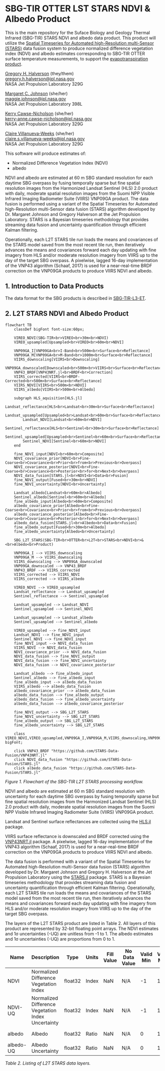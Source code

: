 # SBG-TIR OTTER LST STARS NDVI & Albedo Product

This is the main repository for the Suface Biology and Geology Thermal Infrared (SBG-TIR) STARS NDVI and albedo data product. This product will utilize the [Spatial Timeseries for Automated high-Resolution multi-Sensor (STARS)](https://github.com/STARS-Data-Fusion) data fusion system to produce normalized difference vegetation index (NDVI) and albedo estimates corresponding to SBG-TIR OTTER surface temperature measurements, to support the [evapotranspiration product](https://github.com/sbg-tir/SBG-TIR-L3-ET).

[Gregory H. Halverson](https://github.com/gregory-halverson-jpl) (they/them)<br>
[gregory.h.halverson@jpl.nasa.gov](mailto:gregory.h.halverson@jpl.nasa.gov)<br>
NASA Jet Propulsion Laboratory 329G

[Margaret C. Johnson](https://github.com/majohnso) (she/her)<br>
[maggie.johnson@jpl.nasa.gov](mailto:maggie.johnson@jpl.nasa.gov)<br>
NASA Jet Propulsion Laboratory 398L

[Kerry Cawse-Nicholson](https://github.com/kcawse) (she/her)<br>
[kerry-anne.cawse-nicholson@jpl.nasa.gov](mailto:kerry-anne.cawse-nicholson@jpl.nasa.gov)<br>
NASA Jet Propulsion Laboratory 329G

[Claire Villanueva-Weeks](https://github.com/clairesvw) (she/her)<br>
[claire.s.villanueva-weeks@jpl.nasa.gov](mailto:claire.s.villanueva-weeks@jpl.nasa.gov)<br>
NASA Jet Propulsion Laboratory 329G

This software will produce estimates of:
- Normalized Difference Vegetation Index (NDVI)
- albedo

NDVI and albedo are estimated at 60 m SBG standard resolution for each daytime SBG overpass by fusing temporally sparse but fine spatial resolution images from the Harmonized Landsat Sentinel (HLS) 2.0 product with daily, moderate spatial resolution images from the Suomi NPP Visible Infrared Imaging Radiometer Suite (VIIRS) VNP09GA product. The data fusion is performed using a variant of the Spatial Timeseries for Automated high-Resolution multi-Sensor data fusion (STARS) algorithm developed by Dr. Margaret Johnson and Gregory Halverson at the Jet Propulsion Laboratory. STARS is a Bayesian timeseries methodology that provides streaming data fusion and uncertainty quantification through efficient Kalman filtering.

Operationally, each L2T STARS tile run loads the means and covariances of the STARS model saved from the most recent tile run, then iteratively advances the means and covariances forward each day updating with fine imagery from HLS and/or moderate resolution imagery from VIIRS up to the day of the target SBG overpass. A pixelwise, lagged 16-day implementation of the VNP43 algorithm (Schaaf, 2017) is used for a near-real-time BRDF correction on the VNP09GA products to produce VIIRS NDVI and albedo.

## 1. Introduction to Data Products

The data format for the SBG products is described in [SBG-TIR-L3-ET](https://github.com/sbg-tir/SBG-TIR-L3-ET?tab=readme-ov-file#1-introduction-to-data-products).

## 2. L2T STARS NDVI and Albedo Product

```mermaid
flowchart TB
    classDef bigFont font-size:60px;

    VIREO_NDVI(SBG-TIR<br>VIREO<br>30m<br>NDVI)
    VIREO_upsampled[Upsampled<br>VIREO<br>60m<br>NDVI]

    VNP09GA_I[VNP09GA<br>I-Band<br>500m<br>Surface<br>Reflectance]
    VNP09GA_M[VNP09GA<br>M-Band<br>1000m<br>Surface<br>Reflectance]
    VIIRS_downscaling[VIIRS<br>Downscaling]
    VNP09GA_downscaled[Downscaled<br>500m<br>VIIRS<br>Surface<br>Reflectance]
    VNP43_BRDF[VNP43NRT.jl<br>BRDF<br>Correction]
    VIIRS_corrected[VIIRS<br>BRDF-Corrected<br>500m<br>Surface<br>Reflectance]
    VIIRS_NDVI[VIIRS<br>500m<br>NDVI]
    VIIRS_albedo[VIIRS<br>500m<br>Albedo]

    subgraph HLS_aquisition[HLS.jl]
        Landsat_reflectance[HLS<br>Landsat<br>30m<br>Surface<br>Reflectance]
        Landsat_upsampled[Upsampled<br>Landsat<br>60m<br>Surface<br>Reflectance]
        Landsat_NDVI[Landsat<br>60m<br>NDVI]
        Sentinel_reflectance[HLS<br>Sentinel<br>30m<br>Surface<br>Reflectance]
        Sentinel_upsampled[Upsampled<br>Sentinel<br>60m<br>Surface<br>Reflectance]
        Sentinel_NDVI[Sentinel<br>60m<br>NDVI]
    end

    fine_NDVI_input[NDVI<br>60m<br>Composite]
    NDVI_covariance_prior[NDVI<br>Fine-Coarse<br>Covariance<br>Prior<br>from<br>Previous<br>Overpass]
    NDVI_covariance_posterior[NDVI<br>Fine-Coarse<br>Covariance<br>Posterior<br>for<br>Next<br>Overpass]
    NDVI_data_fusion[STARS.jl<br>NDVI<br>Data<br>Fusion]
    fine_NDVI_output[Fused<br>30m<br>NDVI]
    fine_NDVI_uncertainty[NDVI<br>Uncertainty]

    Landsat_albedo[Landsat<br>60m<br>Albedo]
    Sentinel_albedo[Sentinel<br>60m<br>Albedo]
    fine_albedo_input[Albedo<br>60m<br>Composite]
    albedo_covariance_prior[Albedo<br>Fine-Coarse<br>Covariance<br>Prior<br>from<br>Previous<br>Overpass]
    albedo_covariance_posterior[Albedo<br>Fine-Coarse<br>Covariance<br>Posterior<br>for<br>Next<br>Overpass]
    albedo_data_fusion[STARS.jl<br>Albedo<br>Data<br>Fusion]
    fine_albedo_output[Fused<br>30m<br>Albedo]
    fine_albedo_uncertainty[Albedo<br>Uncertainty]

    SBG_L2T_STARS(SBG-TIR<br>OTTER<br>L2T<br>STARS<br>NDVI<br>&<br>Albedo<br>Product)

    VNP09GA_I --> VIIRS_downscaling
    VNP09GA_M --> VIIRS_downscaling
    VIIRS_downscaling --> VNP09GA_downscaled
    VNP09GA_downscaled --> VNP43_BRDF
    VNP43_BRDF --> VIIRS_corrected
    VIIRS_corrected --> VIIRS_NDVI
    VIIRS_corrected --> VIIRS_albedo

    VIREO_NDVI --> VIREO_upsampled
    Landsat_reflectance --> Landsat_upsampled
    Sentinel_reflectance --> Sentinel_upsampled

    Landsat_upsampled --> Landsat_NDVI
    Sentinel_upsampled --> Sentinel_NDVI

    Landsat_upsampled --> Landsat_albedo
    Sentinel_upsampled --> Sentinel_albedo

    VIREO_upsampled --> fine_NDVI_input
    Landsat_NDVI --> fine_NDVI_input
    Sentinel_NDVI --> fine_NDVI_input
    fine_NDVI_input --> NDVI_data_fusion
    VIIRS_NDVI --> NDVI_data_fusion
    NDVI_covariance_prior --> NDVI_data_fusion
    NDVI_data_fusion --> fine_NDVI_output
    NDVI_data_fusion --> fine_NDVI_uncertainty
    NDVI_data_fusion --> NDVI_covariance_posterior

    Landsat_albedo --> fine_albedo_input
    Sentinel_albedo --> fine_albedo_input
    fine_albedo_input --> albedo_data_fusion
    VIIRS_albedo --> albedo_data_fusion
    albedo_covariance_prior --> albedo_data_fusion
    albedo_data_fusion --> fine_albedo_output
    albedo_data_fusion --> fine_albedo_uncertainty
    albedo_data_fusion --> albedo_covariance_posterior

    fine_NDVI_output --> SBG_L2T_STARS
    fine_NDVI_uncertainty --> SBG_L2T_STARS
    fine_albedo_output --> SBG_L2T_STARS
    fine_albedo_uncertainty --> SBG_L2T_STARS

    class VIREO_NDVI,VIREO_upsampled,VNP09GA_I,VNP09GA_M,VIIRS_downscaling,VNP09GA_downscaled,VNP43_BRDF,VIIRS_corrected,VIIRS_NDVI,VIIRS_albedo,Landsat_reflectance,Landsat_upsampled,Landsat_NDVI,Sentinel_reflectance,Sentinel_upsampled,Sentinel_NDVI,fine_NDVI_input,NDVI_covariance_prior,NDVI_covariance_posterior,NDVI_data_fusion,fine_NDVI_output,fine_NDVI_uncertainty,Landsat_albedo,Sentinel_albedo,fine_albedo_input,albedo_covariance_prior,albedo_covariance_posterior,albedo_data_fusion,fine_albedo_output,fine_albedo_uncertainty,SBG_L2T_STARS,HLS_aquisition bigFont;

    click VNP43_BRDF "https://github.com/STARS-Data-Fusion/VNP43NRT.jl"
    click NDVI_data_fusion "https://github.com/STARS-Data-Fusion/STARS.jl"
    click albedo_data_fusion "https://github.com/STARS-Data-Fusion/STARS.jl"
```

*Figure 1. Flowchart of the SBG-TIR L2T STARS processing workflow.*

NDVI and albedo are estimated at 60 m SBG standard resolution with uncertainty for each daytime SBG overpass by fusing temporally sparse but fine spatial resolution images from the Harmonized Landsat Sentinel (HLS) 2.0 product with daily, moderate spatial resolution images from the Suomi NPP Visible Infrared Imaging Radiometer Suite (VIIRS) VNP09GA product.

Landsat and Sentinel surface reflectances are collected using the [HLS.jl](https://github.com/STARS-Data-Fusion/HLS.jl) package.

VIIRS surface reflectance is downscaled and BRDF corrected using the [VNP43NRT.jl](https://github.com/STARS-Data-Fusion/VNP43NRT.jl) package. A pixelwise, lagged 16-day implementation of the VNP43 algorithm (Schaaf, 2017) is used for a near-real-time BRDF correction on the VNP09GA products to produce VIIRS NDVI and albedo.

The data fusion is performed with a variant of the Spatial Timeseries for Automated high-Resolution multi-Sensor data fusion (STARS) algorithm developed by Dr. Margaret Johnson and Gregory H. Halverson at the Jet Propulsion Laboratory using the [STARS.jl](https://github.com/STARS-Data-Fusion/STARS.jl) package. STARS is a Bayesian timeseries methodology that provides streaming data fusion and uncertainty quantification through efficient Kalman filtering. Operationally, each L2T STARS tile run loads the means and covariances of the STARS model saved from the most recent tile run, then iteratively advances the means and covariances forward each day updating with fine imagery from HLS and/or moderate resolution imagery from VIIRS up to the day of the target SBG overpass. 

The layers of the L2T STARS product are listed in Table 2. All layers of this product are represented by 32-bit floating point arrays. The NDVI estimates and 1σ uncertainties (-UQ) are unitless from -1 to 1. The albedo estimates and 1σ uncertainties (-UQ) are proportions from 0 to 1. 

| **Name** | **Description** | **Type** | **Units** | **Fill Value** | **No Data Value** | **Valid Min** | **Valid Max** |**Scale Factor** | **Size** |
| --- | --- | --- | --- | --- | --- | --- | --- | --- | -- |
| NDVI | Normalized Difference Vegetation Index | float32 | Index | NaN | N/A | -1 | 1 | N/A | 13.4 mb |
| NDVI-UQ | Normalized Difference Vegetation Index Uncertainty | float32 | Index | NaN | N/A | -1 | 1 | N/A | 13.4 mb |
| albedo | Albedo | float32 | Ratio | NaN | N/A | 0 | 1 | N/A | 13.4 mb |
| albedo-UQ | Albedo Uncertainty | float32 | Ratio | NaN | N/A | 0 | 1 | N/A | 13.4 mb |

*Table 2. Listing of L2T STARS data layers.*

